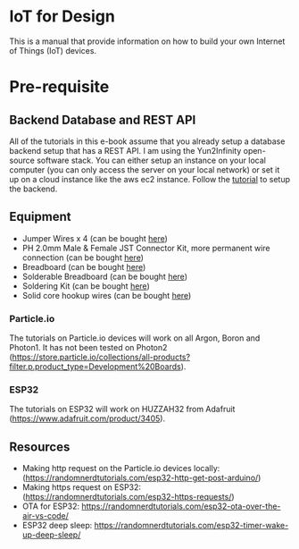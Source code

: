 # IoT for Design
This is a manual that provide information on how to build your own Internet of Things (IoT) devices. 
# Pre-requisite
## Backend Database and REST API
All of the tutorials in this e-book assume that you already setup a database backend setup that has a REST API. I am using the Yun2Infinity open-source software stack. You can either setup an instance on your local computer (you can only access the server on your local network) or set it up on a cloud instance like the aws ec2 instance. Follow the <a href="https://chenkianwee.github.io/yun2infinity/docs/030/031deploy.html" target="_blank">tutorial</a> to setup the backend.

## Equipment
- Jumper Wires x 4 (can be bought [here](https://www.adafruit.com/product/1956))
- PH 2.0mm Male & Female JST Connector Kit, more permanent wire connection (can be bought [here](https://www.amazon.com/Keszoox-Connector-Pre-Crimped-Housing-Connector%EF%BC%8810/dp/B09SX4W8Q6/ref=sr_1_1_sspa?crid=1LPD117TNLZKY&dib=eyJ2IjoiMSJ9.8w5jZBmC9jLa61wHzO6ZqngH8tE04_-idppruckAj0hydpHmsYKqEuDxLCtgQScwyzL3F3ZV4nnaqtj3JOn16mAOs4w88TfvB4TJoMyjCpuYLE4mIbe8OZOLriSuI6nqZUlYNqdBbXKlDliMW5vPYbcGDPMqnEfUhuhZaxIdV5Q3Px0xATKK1WMebCrPG9LTy0T8L5WN440aJYiQEq08d082QYU7bVPXLVkBaDESBrbMvJAaddcq2A7tJEPJx1EhTYZ-lS0mzTyxkJjt5cMBAh5E9TRMsve4Vxx0n7l-DLE.qH3KnTaOvKnw8QvYRXdzfiBFe-c_y7iDNq_BrZlZ4vQ&dib_tag=se&keywords=PH+2.0mm+JST+Connector&qid=1709700585&s=hi&sprefix=ph+2.0mm+jst+connector+%2Ctools%2C74&sr=1-1-spons&sp_csd=d2lkZ2V0TmFtZT1zcF9hdGY&psc=1))
- Breadboard (can be bought [here](https://www.amazon.com/dp/B07DL13RZH/ref=redir_mobile_desktop?_encoding=UTF8&aaxitk=Ha8lI6PHb2sFCtkeyNViLQ&hsa_cr_id=4991273630901&pd_rd_plhdr=t&pd_rd_r=e429b428-9c18-43cc-bdb2-24937613797e&pd_rd_w=SmgRr&pd_rd_wg=zw5Ku&ref_=sbx_be_s_sparkle_mcd_asin_0_img))
- Solderable Breadboard (can be bought [here](https://www.adafruit.com/product/571))
- Soldering Kit (can be bought [here](https://www.amazon.com/dp/B09HXD4L14/ref=sspa_dk_detail_3?pd_rd_i=B09HXD4L14&pd_rd_w=qlXev&content-id=amzn1.sym.d81b167d-1f9e-48b6-87d8-8aa5e473ea8c&pf_rd_p=d81b167d-1f9e-48b6-87d8-8aa5e473ea8c&pf_rd_r=AGW0CW28JTSQJGBDCRZW&pd_rd_wg=VrIRT&pd_rd_r=ca1243df-3184-40bc-bb39-de15791137f7&s=industrial&sp_csd=d2lkZ2V0TmFtZT1zcF9kZXRhaWxfdGhlbWF0aWM&th=1))
- Solid core hookup wires (can be bought [here](https://www.amazon.com/TUOFENG-Hookup-Wires-6-Different-Colored/dp/B07TX6BX47/ref=pd_ci_mcx_di_int_sccai_cn_d_sccl_4_3/138-9205715-1450825?pd_rd_w=sJ5XL&content-id=amzn1.sym.751acc83-5c05-42d0-a15e-303622651e1e&pf_rd_p=751acc83-5c05-42d0-a15e-303622651e1e&pf_rd_r=GZR050VFQTHW63GXXANJ&pd_rd_wg=RLbwJ&pd_rd_r=0e526a56-53f7-43b6-a669-075baf18359e&pd_rd_i=B07TX6BX47&th=1))

### Particle.io
The tutorials on Particle.io devices will work on all Argon, Boron and Photon1. It has not been tested on Photon2 (https://store.particle.io/collections/all-products?filter.p.product_type=Development%20Boards).

### ESP32
The tutorials on ESP32 will work on HUZZAH32 from Adafruit (https://www.adafruit.com/product/3405).

## Resources
- Making http request on the Particle.io devices locally: (https://randomnerdtutorials.com/esp32-http-get-post-arduino/)
- Making https request on ESP32: (https://randomnerdtutorials.com/esp32-https-requests/)
- OTA for ESP32: https://randomnerdtutorials.com/esp32-ota-over-the-air-vs-code/
- ESP32 deep sleep: https://randomnerdtutorials.com/esp32-timer-wake-up-deep-sleep/
